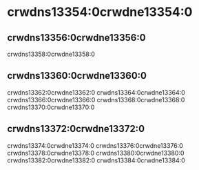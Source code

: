# crwdns13354:0crwdne13354:0

## crwdns13356:0crwdne13356:0

crwdns13358:0crwdne13358:0

## crwdns13360:0crwdne13360:0

crwdns13362:0crwdne13362:0 crwdns13364:0crwdne13364:0 crwdns13366:0crwdne13366:0 crwdns13368:0crwdne13368:0 crwdns13370:0crwdne13370:0

## crwdns13372:0crwdne13372:0

crwdns13374:0crwdne13374:0 crwdns13376:0crwdne13376:0 crwdns13378:0crwdne13378:0 crwdns13380:0crwdne13380:0 crwdns13382:0crwdne13382:0 crwdns13384:0crwdne13384:0